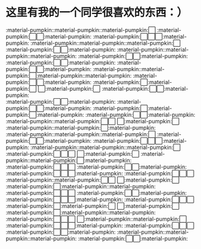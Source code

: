 # 这里有我的一个同学很喜欢的东西：）

:material-pumpkin::material-pumpkin::material-pumpkin::white_large_square: :material-pumpkin::white_large_square::white_large_square::material-pumpkin: :material-pumpkin::white_large_square::white_large_square::white_large_square::material-pumpkin: :material-pumpkin::material-pumpkin::material-pumpkin::white_large_square: :material-pumpkin::white_large_square::white_large_square::material-pumpkin: :material-pumpkin::material-pumpkin::material-pumpkin: :material-pumpkin::white_large_square::white_large_square::material-pumpkin:   
:material-pumpkin::white_large_square::white_large_square::material-pumpkin: :material-pumpkin::white_large_square::white_large_square::material-pumpkin: :material-pumpkin::material-pumpkin::white_large_square::material-pumpkin::material-pumpkin: :material-pumpkin::white_large_square::white_large_square::material-pumpkin: :material-pumpkin::white_large_square::material-pumpkin::white_large_square: :white_large_square::material-pumpkin::white_large_square: :material-pumpkin::white_large_square::white_large_square::material-pumpkin:  
:material-pumpkin::white_large_square::white_large_square::material-pumpkin: :material-pumpkin::white_large_square::white_large_square::material-pumpkin: :material-pumpkin::white_large_square::material-pumpkin::white_large_square::material-pumpkin: :material-pumpkin::white_large_square::white_large_square::material-pumpkin: :material-pumpkin::material-pumpkin::white_large_square::white_large_square: :white_large_square::material-pumpkin::white_large_square: :material-pumpkin::material-pumpkin::white_large_square::material-pumpkin:  
:material-pumpkin::material-pumpkin::material-pumpkin::white_large_square: :material-pumpkin::white_large_square::white_large_square::material-pumpkin: :material-pumpkin::white_large_square::white_large_square::white_large_square::material-pumpkin: :material-pumpkin::material-pumpkin::material-pumpkin::white_large_square: :material-pumpkin::white_large_square::white_large_square::white_large_square: :white_large_square::material-pumpkin::white_large_square: :material-pumpkin::material-pumpkin::white_large_square::material-pumpkin:  
:material-pumpkin::white_large_square::white_large_square::white_large_square: :material-pumpkin::white_large_square::white_large_square::material-pumpkin: :material-pumpkin::white_large_square::white_large_square::white_large_square::material-pumpkin: :material-pumpkin::white_large_square::white_large_square::white_large_square: :material-pumpkin::material-pumpkin::white_large_square::white_large_square: :white_large_square::material-pumpkin::white_large_square: :material-pumpkin::white_large_square::material-pumpkin::material-pumpkin:  
:material-pumpkin::white_large_square::white_large_square::white_large_square: :material-pumpkin::white_large_square::white_large_square::material-pumpkin: :material-pumpkin::white_large_square::white_large_square::white_large_square::material-pumpkin: :material-pumpkin::white_large_square::white_large_square::white_large_square: :material-pumpkin::white_large_square::material-pumpkin::white_large_square: :white_large_square::material-pumpkin::white_large_square: :material-pumpkin::white_large_square::material-pumpkin::material-pumpkin:  
:material-pumpkin::white_large_square::white_large_square::white_large_square: :white_large_square::material-pumpkin::material-pumpkin::white_large_square: :material-pumpkin::white_large_square::white_large_square::white_large_square::material-pumpkin: :material-pumpkin::white_large_square::white_large_square::white_large_square: :material-pumpkin::white_large_square::white_large_square::material-pumpkin: :material-pumpkin::material-pumpkin::material-pumpkin: :material-pumpkin::white_large_square::white_large_square::material-pumpkin:
